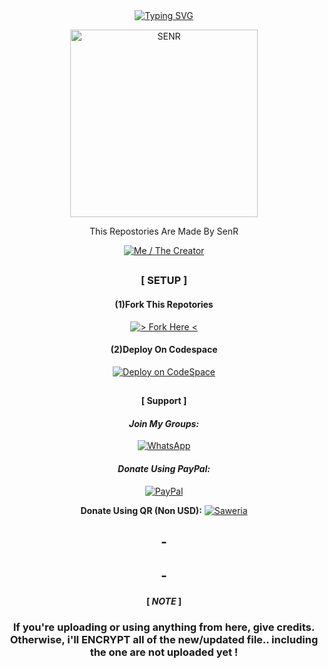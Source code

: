 <div align="center">
<a href="https://git.io/typing-svg"><img src="https://readme-typing-svg.demolab.com?font=Kanit&size=35&duration=3000&pause=500&color=000000&background=8DBDC400&center=true&vCenter=true&random=false&width=435&lines=This+Repo+Was;Made+By+SenRyhn;or+SenR...;%3AD" alt="Typing SVG" /></a>

<p align="center">  
  <a href="https://github.com/SenRyhn">
    <img alt=SENR height="300" src="https://telegra.ph/file/67740444a10585f56ff12.jpg">
   
</a> 
    
</p>
<p align="center">
<a 

#### This Repostories Are Made By SenR
  <a href="https://github.com/SenRyhn"><img title="Me / The Creator" src="https://img.shields.io/badge/Visit Me-h?color=black&style=for-the-badge&logo=GitHub"></a>
## 
##  
### [ SETUP ]
#### (1)Fork This Repotories
<a href="https://github.com/SenRyhn/SenStore---Whatsapp-Bot/fork"><img title="> Fork Here <" src="https://img.shields.io/badge/> Fork Here <-h?color=black&style=for-the-badge&logo=stackshare"></a>

#### (2)Deploy On Codespace
<a href="https://github.com/codespaces/new"><img title="Deploy on CodeSpace" src="https://img.shields.io/badge/DEPLOY CODESPACE-h?color=black&style=for-the-badge&logo=visualstudiocode"></a>
##

##
#### [ Support ]

#### *Join My Groups:*
<a href="https://chat.whatsapp.com/FCHvxQ7YcAsKZgASUsaNba"><img title="WhatsApp" src="https://img.shields.io/badge/My%20Community-h?color=black&style=for-the-badge&logo=WhatsApp"></a>

#### *Donate Using PayPal:*
<a href="https://paypal.me/SenRyhn?country.x=ID&locale.x=id_ID"><img title="PayPal" src="https://img.shields.io/badge/Use%20PayPal-h?color=black&style=for-the-badge&logo=PayPal"></a>

**Donate Using QR (Non USD):**
<a href="https://saweria.co/SenR"><img title="Saweria" src="https://img.shields.io/badge/Scan%20QR To Pay-h?color=black&style=for-the-badge&logo=BitCoin"></a>
## -

## -
#### [ *NOTE* ]
### If you're uploading or using anything from here, give credits. Otherwise, i'll ENCRYPT all of the new/updated file.. including the one are not uploaded yet !

